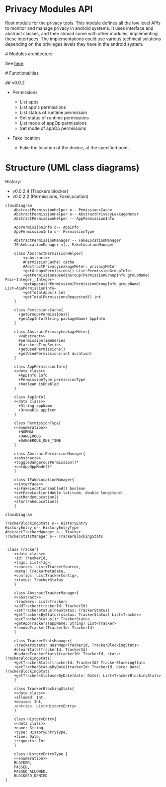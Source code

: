 # Privacy Modules API

Root module for the privacy tools.
This module defines all the low level APIs to monitor and manage privacy in android systems. It uses interface and abstract classes, and then should come with other modules, implementing these interfaces.
The implementations could use various technical solutions depending on the privileges levels they have in the android system.

# Modules architecture

See [here](./doc/architecture.md)



# Functionalities 


## v0.0.2

* Permissions
    * List apps
    * List app's permissions
    * List status of runtime permission
    * Set status of runtime permissions
    * List mode of appOp permissions
    * Set mode of appOp permissions

* Fake location
    * Fake the location of the device, at the specified point.

# Structure (UML class diagrams)

History:

* v0.0.2.4 (Trackers blocker)
* v0.0.2.2 (Permissions, FakeLocation)


```mermaid
classDiagram
    AbstractPermissionHelper o-- PemissionsCache
    AbstractPermissionHelper o-- AbstractPrivacyLeakageMeter
    AbstractPermissionHelper -- AppPermissionInfo

    AppPermissionInfo o-- AppInfo
    AppPermissionInfo o-- PermissionType

    AbstractPermissionManager -- FakeLocationManager
    IFakeLocationManager <|.. FakeLocationManager
 
    class AbstractPermissionHelper{
        <<abstract>>
        #PermissionCache: cache
        #AbstractPrivacyLeakageMeter: privacyMeter
        +getGroupsPermissions() List~PermissionGroupInfo~
        +getPermissionsUsedInGroup(PermissionGroupInfo groupName) Pair~Integer__Integer~
        +getAppsWithPermission(PermissionGroupInfo groupName) List~AppPermissionInfo~
        +getTotalApps() int
        +getTotalPermissionsRequested() int
    }

    class PemissionsCache{
      +getGroupsPermissions()
      +getAppInfo(String packageName) AppInfo
    }

    class AbstractPrivacyLeakageMeter{
      <<abstract>>
      #permissionTimeSeries
      #tarckersTimeSeries
      +getUsedPermissions()
      +getUsedPermissions(int duration)
    }

    class AppPermissionInfo{
    <<data class>>
      +AppInfo info
      +PermissionType permissionType
      +boolean isEnabled
    }

    class AppInfo{
    <<data class>>
      +String appName
      +Drawable appIcon
    }

    class PermissionType{
    <<enumeration>>
      +NORMAL
      +DANGEROUS
      +DANGEROUS_ONE_TIME
    }

    class AbstractPermissionManager{
    <<abstract>>
    +toggleDangerousPermission()*
    +setAppOppMode()*
    }

    class IFakeLocationManager{
    <<interface>>
    +isFakeLocationEnabled() boolean
    +setFakeLoction(doble latitude, double longitude)
    +setRandomLocation()
    +startFakeLocation()
    }
```

```mermaid
classDiagram

TrackerBlockingStats o-- HistoryEntry
HistoryEntry o-- HistoryEntryType
AbstractTrackerManager o-- Tracker
TrackerStatsManager o-- TrackerBlockingStats


 class Tracker{
    <<data class>>
    +id: TrackerId,
    +tags: List<Tag>,
    +sources: List<TrackerSource>,
    +meta: TrackerMetadata,
    +configs: ListTrackerConfig>,
    +status: TrackerStatus
    }

    class AbstractTrackerManager{
    <<abstract>>
    -trackers: List<Tracker>
    +addTracker(trackerId: TrackerId)
    +setTrackerStatus(newStatus: TrackerStatus)
    +getTrackersByStatus(status: TrackerStatus) List<Tracker>
    +getTrackerStatus(): TrackerStatus
    +getAppTrackers(appName: String) List<Tracker>
    +removeTracker(TrackerId: TrackerId)
    }

    class TrackerStatsManager{
    -trackersStats: HashMap<TrackerId, TrackerBlockingStats>
    #clearStats(TrackerId: TrackerId)
    #updateTrackerStats(trackerId: TrackerId, stats: TrackerBlockingStats)
    +getTrackerStats(trackerId: TrackerId) TrackerBlockingStats
    +getTrackerStatusByDate(trackerId: TrackerId, date: Date) TrackerBlockingStats
    +getTrackersStatusesByDate(date: Date): List<TrackerBlockingStats>
    }

    class TrackerBlockingStats{
    <<data class>>
    +allowed: Int,
    +denied: Int,
    +entries: List<HistoryEntry>
    }

    class HistoryEntry{
    <<data class>>
    +name: String,
    +type: HistoryEntryType,
    +time: Date,
    +requests: Int
    }

    class HistoryEntryType {
    <<enumeration>>
    BLOCKED,
    PASSED,
    PASSED_ALLOWED, 
    BLOCKEED_DENIED
}
```
